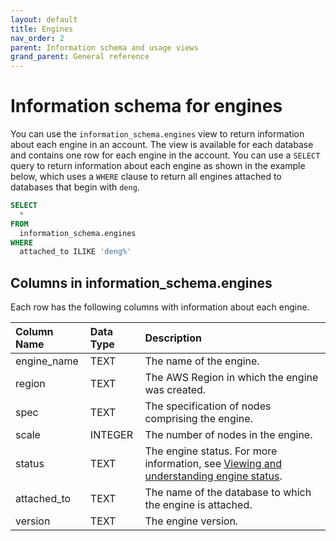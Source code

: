 ```yaml
---
layout: default
title: Engines
nav_order: 2
parent: Information schema and usage views
grand_parent: General reference
---
```


# Information schema for engines

You can use the `information_schema.engines` view to return information about each engine in an account. The view is available for each database and contains one row for each engine in the account. You can use a `SELECT` query to return information about each engine as shown in the example below, which uses a `WHERE` clause to return all engines attached to databases that begin with `deng`.

```sql
SELECT
  *
FROM
  information_schema.engines
WHERE
  attached_to ILIKE 'deng%'
```

## Columns in information_schema.engines

Each row has the following columns with information about each engine.

| Column Name                 | Data Type   | Description |
| :---------------------------| :-----------| :-----------|
| engine_name                 | TEXT      | The name of the engine. |
| region                      | TEXT      | The AWS Region in which the engine was created. |
| spec                        | TEXT      | The specification of nodes comprising the engine. |
| scale                       | INTEGER         | The number of nodes in the engine. |
| status                      | TEXT      | The engine status. For more information, see [Viewing and understanding engine status](../../working-with-engines/understanding-engine-fundamentals.md#viewing-and-understanding-engine-status). |
| attached_to                 | TEXT      | The name of the database to which the engine is attached. |
| version                 | TEXT      | The engine version.|
